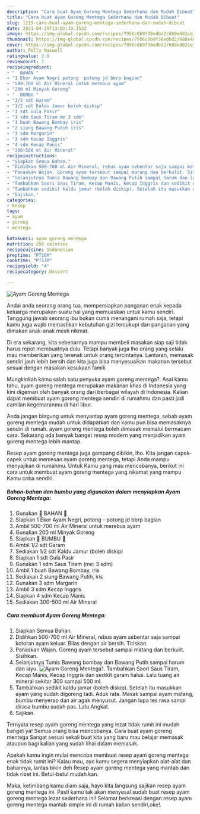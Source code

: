 ```yaml
---
description: "Cara buat Ayam Goreng Mentega Sederhana dan Mudah Dibuat"
title: "Cara buat Ayam Goreng Mentega Sederhana dan Mudah Dibuat"
slug: 1219-cara-buat-ayam-goreng-mentega-sederhana-dan-mudah-dibuat
date: 2021-04-29T13:02:33.153Z
image: https://img-global.cpcdn.com/recipes/7956c8b9f38edbd2/680x482cq70/ayam-goreng-mentega-foto-resep-utama.jpg
thumbnail: https://img-global.cpcdn.com/recipes/7956c8b9f38edbd2/680x482cq70/ayam-goreng-mentega-foto-resep-utama.jpg
cover: https://img-global.cpcdn.com/recipes/7956c8b9f38edbd2/680x482cq70/ayam-goreng-mentega-foto-resep-utama.jpg
author: Polly Maxwell
ratingvalue: 3.8
reviewcount: 7
recipeingredient:
- "  BAHAN "
- "1 Ekor Ayam Negri potong  potong jd bbrp bagian"
- "500-700 ml Air Mineral untuk merebus ayam"
- "200 ml Minyak Goreng"
- "  BUMBU "
- "1/2 sdt Garam"
- "1/2 sdt Kaldu Jamur boleh diskip"
- "1 sdt Gula Pasir"
- "1 sdm Saus Tiram me 3 sdm"
- "1 buah Bawang Bombay iris"
- "2 siung Bawang Putih iris"
- "3 sdm Margarin"
- "3 sdm Kecap Inggris"
- "4 sdm Kecap Manis"
- "300-500 ml Air Mineral"
recipeinstructions:
- "Siapkan Semua Bahan."
- "Didihkan 500-700 ml Air Mineral, rebus ayam sebentar saja sampai kotoran ayam keluar. Bilas dengan air bersih. Tiriskan."
- "Panaskan Wajan. Goreng ayam tersebut sampai matang dan berkulit. Sisihkan."
- "Selanjutnya Tumis Bawang bombay dan Bawang Putih sampai harum dan layu."
- "Tambahkan Saori Saus Tiram, Kecap Manis, Kecap Inggris dan sedikit garam halus. Lalu tuang air mineral sekitar 300 sampai 500 ml."
- "Tambahkan sedikit kaldu jamur (boleh diskip). Setelah itu masukkan ayam yang sudah digoreng tadi. Aduk rata. Masak sampai ayam matang, bumbu menyerap dan air agak menyusut. Jangan lupa tes rasa sampi dirasa bumbu sudah pas. Lalu Angkat."
- "Sajikan."
categories:
- Resep
tags:
- ayam
- goreng
- mentega

katakunci: ayam goreng mentega 
nutrition: 258 calories
recipecuisine: Indonesian
preptime: "PT16M"
cooktime: "PT57M"
recipeyield: "4"
recipecategory: Dessert

---
```



![Ayam Goreng Mentega](https://img-global.cpcdn.com/recipes/7956c8b9f38edbd2/680x482cq70/ayam-goreng-mentega-foto-resep-utama.jpg)

Andai anda seorang orang tua, mempersiapkan panganan enak kepada keluarga merupakan suatu hal yang memuaskan untuk kamu sendiri. Tanggung jawab seorang ibu bukan cuma menangani rumah saja, tetapi kamu juga wajib memastikan kebutuhan gizi tercukupi dan panganan yang dimakan anak-anak mesti nikmat.

Di era  sekarang, kita sebenarnya mampu membeli masakan siap saji tidak harus repot membuatnya dulu. Tetapi banyak juga lho orang yang selalu mau memberikan yang terenak untuk orang tercintanya. Lantaran, memasak sendiri jauh lebih bersih dan kita juga bisa menyesuaikan makanan tersebut sesuai dengan masakan kesukaan famili. 



Mungkinkah kamu salah satu penyuka ayam goreng mentega?. Asal kamu tahu, ayam goreng mentega merupakan makanan khas di Indonesia yang kini digemari oleh banyak orang dari berbagai wilayah di Indonesia. Kalian dapat membuat ayam goreng mentega sendiri di rumahmu dan pasti jadi camilan kegemaranmu di hari libur.

Anda jangan bingung untuk menyantap ayam goreng mentega, sebab ayam goreng mentega mudah untuk didapatkan dan kamu pun bisa memasaknya sendiri di rumah. ayam goreng mentega boleh dimasak memalui bermacam cara. Sekarang ada banyak banget resep modern yang menjadikan ayam goreng mentega lebih mantap.

Resep ayam goreng mentega juga gampang dibikin, lho. Kita jangan capek-capek untuk memesan ayam goreng mentega, tetapi Anda mampu menyajikan di rumahmu. Untuk Kamu yang mau mencobanya, berikut ini cara untuk membuat ayam goreng mentega yang nikamat yang mampu Kamu coba sendiri.

<!--inarticleads1-->

##### Bahan-bahan dan bumbu yang digunakan dalam menyiapkan Ayam Goreng Mentega:

1. Gunakan  🌿 BAHAN 🌿
1. Siapkan 1 Ekor Ayam Negri, potong - potong jd bbrp bagian
1. Ambil 500-700 ml Air Mineral untuk merebus ayam
1. Gunakan 200 ml Minyak Goreng
1. Siapkan  🌿 BUMBU 🌿
1. Ambil 1/2 sdt Garam
1. Sediakan 1/2 sdt Kaldu Jamur (boleh diskip)
1. Siapkan 1 sdt Gula Pasir
1. Gunakan 1 sdm Saus Tiram (me: 3 sdm)
1. Ambil 1 buah Bawang Bombay, iris
1. Sediakan 2 siung Bawang Putih, iris
1. Gunakan 3 sdm Margarin
1. Ambil 3 sdm Kecap Inggris
1. Siapkan 4 sdm Kecap Manis
1. Sediakan 300-500 ml Air Mineral




<!--inarticleads2-->

##### Cara membuat Ayam Goreng Mentega:

1. Siapkan Semua Bahan.
1. Didihkan 500-700 ml Air Mineral, rebus ayam sebentar saja sampai kotoran ayam keluar. Bilas dengan air bersih. Tiriskan.
1. Panaskan Wajan. Goreng ayam tersebut sampai matang dan berkulit. Sisihkan.
1. Selanjutnya Tumis Bawang bombay dan Bawang Putih sampai harum dan layu.
<img src="//assets-global.cpcdn.com/assets/icons/button_play-2c75c40dde080a61004c1f40b05d8f140eaff45d7e9e6481dc71c63d2e7c4909.png" alt="Ayam Goreng Mentega">1. Tambahkan Saori Saus Tiram, Kecap Manis, Kecap Inggris dan sedikit garam halus. Lalu tuang air mineral sekitar 300 sampai 500 ml.
1. Tambahkan sedikit kaldu jamur (boleh diskip). Setelah itu masukkan ayam yang sudah digoreng tadi. Aduk rata. Masak sampai ayam matang, bumbu menyerap dan air agak menyusut. Jangan lupa tes rasa sampi dirasa bumbu sudah pas. Lalu Angkat.
1. Sajikan.




Ternyata resep ayam goreng mentega yang lezat tidak rumit ini mudah banget ya! Semua orang bisa mencobanya. Cara buat ayam goreng mentega Sangat sesuai sekali buat kita yang baru mau belajar memasak ataupun bagi kalian yang sudah lihai dalam memasak.

Apakah kamu ingin mulai mencoba membuat resep ayam goreng mentega enak tidak rumit ini? Kalau mau, ayo kamu segera menyiapkan alat-alat dan bahannya, lantas bikin deh Resep ayam goreng mentega yang mantab dan tidak ribet ini. Betul-betul mudah kan. 

Maka, ketimbang kamu diam saja, hayo kita langsung sajikan resep ayam goreng mentega ini. Pasti kamu tak akan menyesal sudah buat resep ayam goreng mentega lezat sederhana ini! Selamat berkreasi dengan resep ayam goreng mentega mantab simple ini di rumah kalian sendiri,oke!.

